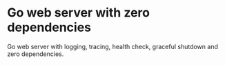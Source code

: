 # Go web server with zero dependencies

Go web server with logging, tracing, health check, graceful shutdown and zero dependencies.